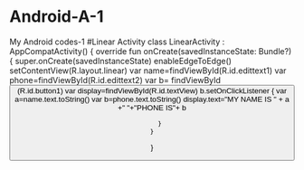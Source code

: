# Android-A-1
My Android codes-1
#Linear Activity
class LinearActivity : AppCompatActivity() {
    override fun onCreate(savedInstanceState: Bundle?) {
        super.onCreate(savedInstanceState)
        enableEdgeToEdge()
        setContentView(R.layout.linear)
        var name=findViewById<EditText>(R.id.edittext1)
        var phone=findViewById<EditText>(R.id.edittext2)
        var b= findViewById<Button>(R.id.button1)
        var display=findViewById<TextView>(R.id.textView)
        b.setOnClickListener {
            var a=name.text.toString()
            var b=phone.text.toString()
            display.text="MY NAME IS " + a +" "+"PHONE IS"+  b

        }
    }
}
